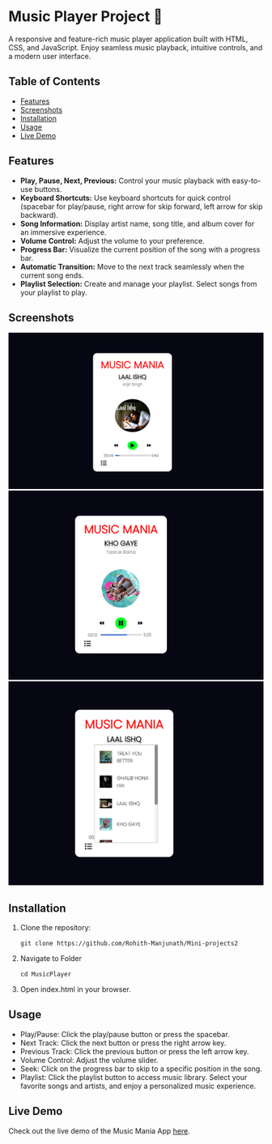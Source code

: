# Music Player Project 🎵

A responsive and feature-rich music player application built with HTML, CSS, and JavaScript. Enjoy seamless music playback, intuitive controls, and a modern user interface.

## Table of Contents

- [Features](#features)
- [Screenshots](#screenshots)
- [Installation](#installation)
- [Usage](#usage)
- [Live Demo](#live-demo)

## Features

- **Play, Pause, Next, Previous:** Control your music playback with easy-to-use buttons.
- **Keyboard Shortcuts:** Use keyboard shortcuts for quick control (spacebar for play/pause, right arrow for skip forward, left arrow for skip backward).
- **Song Information:** Display artist name, song title, and album cover for an immersive experience.
- **Volume Control:** Adjust the volume to your preference.
- **Progress Bar:** Visualize the current position of the song with a progress bar.
- **Automatic Transition:** Move to the next track seamlessly when the current song ends.
- **Playlist Selection:** Create and manage your playlist. Select songs from your playlist to play.

## Screenshots

![webiste1](./assets/WebsiteImages/website1.png) 
![webiste2](./assets/WebsiteImages/website2.png) 
![webiste3](./assets/WebsiteImages/website3.png) 

## Installation

1. Clone the repository:

   
       git clone https://github.com/Rohith-Manjunath/Mini-projects2 
2. Navigate to Folder       

       cd MusicPlayer

3. Open index.html in your browser.

## Usage

- Play/Pause: Click the play/pause button or press the spacebar.
- Next Track: Click the next button or press the right arrow key.
- Previous Track: Click the previous button or press the left arrow key.
- Volume Control: Adjust the volume slider.
- Seek: Click on the progress bar to skip to a specific position in the song.
- Playlist: Click the playlist button to access music library. Select your favorite songs and artists, and enjoy a personalized music experience.


## Live Demo

Check out the live demo of the Music Mania App [here](https://music-mania-app.netlify.app/).
